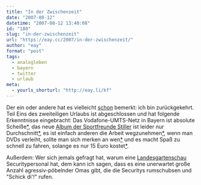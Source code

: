 ```yaml
---
title: "In der Zwischenzeit"
date: "2007-08-12"
datetime: "2007-08-12 13:40:08"
id: "180"
slug: "in-der-zwischenzeit"
url: "https://eay.cc/2007/in-der-zwischenzeit/"
author: "eay"
format: "post"
tags:
  - analogleben
  - bayern
  - twitter
  - urlaub
meta:
  - yourls_shorturl: "http://eay.li/kf"
---
```


Der ein oder andere hat es vielleicht [schon](//eay.cc/2007/optimus-prime-vs-megatron/) bemerkt: ich bin zurückgekehrt. Teil Eins des zweiteiligen Urlaubs ist abgeschlossen und hat folgende Erkenntnisse eingebracht: Das Vodafone-UMTS-Netz in Bayern ist absolute Scheiße[\*](http://twitter.com/Eay/statuses/186227872), das neue [Album der Sportfreunde Stiller](http://www.amazon.de/exec/obidos/ASIN/B000SZ94OK/eayznet-21) ist leider nur Durchschnitt[\*](http://twitter.com/Eay/statuses/186872982), es ist einfach anderen die Arbeit wegzunehmen[\*](http://twitter.com/Eay/statuses/191670902), wenn man DVDs verleiht, sollte man sich merken an wen[\*](http://twitter.com/Eay/statuses/196820032) und es macht Spaß zu schnell zu fahren, solange es nur 15 Euro kostet[\*](http://twitter.com/Eay/statuses/200463482).

Außerdem: Wer sich jemals gefragt hat, warum eine [Landesgartenschau](http://www.gartenschau2007.de/) Securitypersonal hat, dem kann ich sagen, dass es eine unerwartet große Anzahl agressiv-pöbelnder Omas gibt, die die Securitys rumschubsen und "Schick di'!" rufen.
